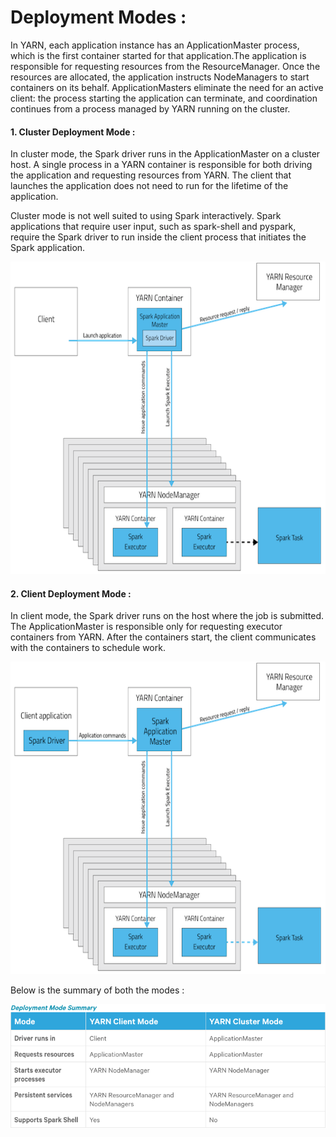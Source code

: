 
Deployment Modes :
================

  In YARN, each application instance has an ApplicationMaster process, which is the first container started for that application.The application is responsible for requesting resources from the ResourceManager. Once the resources are allocated, the application instructs NodeManagers to start containers on its behalf. ApplicationMasters eliminate the need for an active client: the process starting the application can terminate, and coordination continues from a process managed by YARN running on the cluster.

#### 1. Cluster Deployment Mode :


In cluster mode, the Spark driver runs in the ApplicationMaster on a cluster host. A single process in a YARN container is responsible for both driving the application and requesting resources from YARN. The client that launches the application does not need to run for the lifetime of the application.

Cluster mode is not well suited to using Spark interactively. Spark applications that require user input, such as spark-shell and pyspark, require the Spark driver to run inside the client process that initiates the Spark application.


<img src="spark-yarn-cluster.png" height=500 width=700>

#### 2. Client Deployment Mode :

In client mode, the Spark driver runs on the host where the job is submitted. The ApplicationMaster is responsible only for requesting executor containers from YARN. After the containers start, the client communicates with the containers to schedule work.

<img src="spark-yarn-client.png" height=500 width=700>


Below is the summary of both the modes :

<img src="ModeSummary.png">
